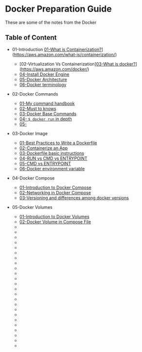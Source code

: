# Docker Preparation Guide

These are some of the notes from the Docker

## Table of Content

* 01-Introduction
[01-What is Containerization?](https://aws.amazon.com/what-is/containerization/)](https://aws.amazon.com/what-is/containerization/)
    * [02-Virtualization Vs Containerization][03-What is docker?](https://aws.amazon.com/docker/)](https://aws.amazon.com/docker/)
    * [04-Install Docker Engine](https://docs.docker.com/engine/install/)
    * [05-Docker Architecture](https://docs.docker.com/get-started/overview/#docker-architecture)
    * [06-Docker terminology](https://blog.knoldus.com/docker-basics-and-terminologies/)

* 02-Docker Commands
    * [01-My command handbook](/COMMANDS.md)
    * [02-Must to knows](https://geekflare.com/docker-commands/)
    * [03-Docker Base Commands](https://docs.docker.com/engine/reference/commandline/docker/)
    * [04- `$ docker run` in depth](https://phoenixnap.com/kb/docker-run-command-with-examples)
    * [05-]()
* 03-Docker Image
    * [01-Best Practices to Write a Dockerfile](https://docs.docker.com/develop/develop-images/dockerfile_best-practices/)
    * [02-Containerize an App](https://docs.docker.com/get-started/02_our_app/)
    * [03-Dockerfile basic instructions  ](https://www.tutorialspoint.com/important-instructions-used-in-dockerfile)
    * [04-RUN vs CMD vs ENTRYPOINT](https://www.tutorialspoint.com/run-vs-cmd-vs-entrypoint-in-docker#:~:text=To%20conclude%2C%20if%20you%20want,layers%20over%20the%20base%20image.)
    * [05-CMD vs ENTRYPOINT](https://www.bmc.com/blogs/docker-cmd-vs-entrypoint/)
    * [06-Docker environment variable](https://stackoverflow.com/questions/41916386/arg-or-env-which-one-to-use-in-this-case)
* 04-Docker Compose
    * [01-Introduction to Docker Compose](https://www.baeldung.com/ops/docker-compose)
    * [02-Networking in Docker Compose](https://medium.com/@caysever/docker-compose-network-b86e424fad82)
    * [03-Versioning and differences among docker versions ](https://docs.docker.com/compose/compose-file/compose-versioning/)
* 05-Docker Volumes
    * [01-Introduction to Docker Volumes](https://www.baeldung.com/ops/docker-volumes)
    * [02-Docker Volume in Compose File](https://towardsdatascience.com/the-complete-guide-to-docker-volumes-1a06051d2cce)
    * []()
    * []()
    * []()
    * []()
    * []()
    * []()
    * []()
    * []()
    * []()
    * []()
    * []()
    * []()
    * []()
    * []()
    * []()
    * []()
    * []()
    * []()
    * []()
    * []()
    * []()
    * []()
    * []()
    * []()
    